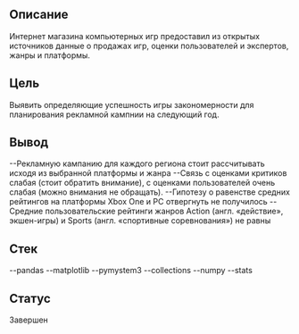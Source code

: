 ## Описание
Интернет магазина компьютерных игр предоставил из открытых источников данные о продажах игр, оценки пользователей и экспертов, жанры и платформы.

## Цель
Выявить определяющие успешность игры закономерности для планирования рекламной кампнии на следующий год.

## Вывод
--Рекламную кампанию для каждого региона стоит рассчитывать исходя из выбранной платформы и жанра
--Связь с оценками критиков слабая (стоит обратить внимание), с оценками пользователей очень слабая (можно внимания не обращать).
--Гипотезу о равенстве средних рейтингов на платформы Xbox One и PC отвергнуть не получилось
--Средние пользовательские рейтинги жанров Action (англ. «действие», экшен-игры) и Sports (англ. «спортивные соревнования») не равны

## Стек
--pandas 
--matplotlib
--pymystem3 
--collections 
--numpy 
--stats 

## Статус
Завершен
